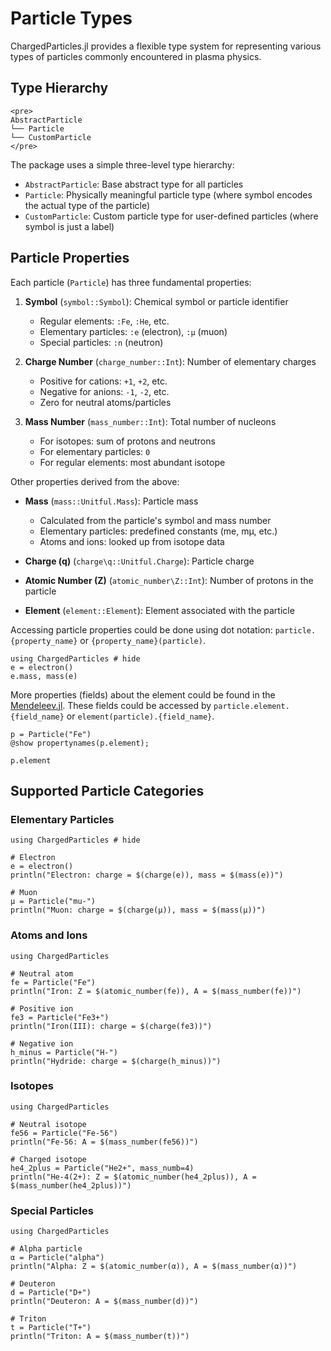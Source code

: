 # Particle Types

ChargedParticles.jl provides a flexible type system for representing various types of particles commonly encountered in plasma physics.

## Type Hierarchy

```@raw html
<pre>
AbstractParticle
└── Particle
└── CustomParticle
</pre>
```

The package uses a simple three-level type hierarchy:
- `AbstractParticle`: Base abstract type for all particles
- `Particle`: Physically meaningful particle type (where symbol encodes the actual type of the particle)
- `CustomParticle`: Custom particle type for user-defined particles (where symbol is just a label)

## Particle Properties

Each particle (`Particle`) has three fundamental properties:

1. **Symbol** (`symbol::Symbol`): Chemical symbol or particle identifier
   - Regular elements: `:Fe`, `:He`, etc.
   - Elementary particles: `:e` (electron), `:μ` (muon)
   - Special particles: `:n` (neutron)

2. **Charge Number** (`charge_number::Int`): Number of elementary charges
   - Positive for cations: `+1`, `+2`, etc.
   - Negative for anions: `-1`, `-2`, etc.
   - Zero for neutral atoms/particles

3. **Mass Number** (`mass_number::Int`): Total number of nucleons
   - For isotopes: sum of protons and neutrons
   - For elementary particles: `0`
   - For regular elements: most abundant isotope

Other properties derived from the above:

-  **Mass** (`mass::Unitful.Mass`): Particle mass
   - Calculated from the particle's symbol and mass number
   - Elementary particles: predefined constants (me, mμ, etc.)
   - Atoms and ions: looked up from isotope data

- **Charge (q)** (`charge\q::Unitful.Charge`): Particle charge

- **Atomic Number (Z)** (`atomic_number\Z::Int`): Number of protons in the particle

- **Element** (`element::Element`): Element associated with the particle

Accessing particle properties could be done using dot notation: `particle.{property_name}` or `{property_name}(particle)`.

```@example share
using ChargedParticles # hide
e = electron()
e.mass, mass(e)
```

More properties (fields) about the element could be found in the [Mendeleev.jl](https://eben60.github.io/Mendeleev.jl/elements_data_fields/). These fields could be accessed by `particle.element.{field_name}` or `element(particle).{field_name}`.

```@example share
p = Particle("Fe")
@show propertynames(p.element);
```

```@example share
p.element
```

## Supported Particle Categories

### Elementary Particles

```@example
using ChargedParticles # hide

# Electron
e = electron()
println("Electron: charge = $(charge(e)), mass = $(mass(e))")

# Muon
μ = Particle("mu-")
println("Muon: charge = $(charge(μ)), mass = $(mass(μ))")
```

### Atoms and Ions

```@example
using ChargedParticles

# Neutral atom
fe = Particle("Fe")
println("Iron: Z = $(atomic_number(fe)), A = $(mass_number(fe))")

# Positive ion
fe3 = Particle("Fe3+")
println("Iron(III): charge = $(charge(fe3))")

# Negative ion
h_minus = Particle("H-")
println("Hydride: charge = $(charge(h_minus))")
```

### Isotopes

```@example
using ChargedParticles

# Neutral isotope
fe56 = Particle("Fe-56")
println("Fe-56: A = $(mass_number(fe56))")

# Charged isotope
he4_2plus = Particle("He2+", mass_numb=4)
println("He-4(2+): Z = $(atomic_number(he4_2plus)), A = $(mass_number(he4_2plus))")
```

### Special Particles

```@example
using ChargedParticles

# Alpha particle
α = Particle("alpha")
println("Alpha: Z = $(atomic_number(α)), A = $(mass_number(α))")

# Deuteron
d = Particle("D+")
println("Deuteron: A = $(mass_number(d))")

# Triton
t = Particle("T+")
println("Triton: A = $(mass_number(t))")
```
